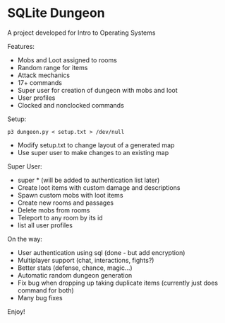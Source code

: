 SQLite Dungeon
==============
A project developed for Intro to Operating Systems

Features:
- Mobs and Loot assigned to rooms
- Random range for items
- Attack mechanics
- 17+ commands
- Super user for creation of dungeon with mobs and loot
- User profiles
- Clocked and nonclocked commands

Setup:
```
p3 dungeon.py < setup.txt > /dev/null
```
- Modify setup.txt to change layout of a generated map
- Use super user to make changes to an existing map

Super User:
- super * (will be added to authentication list later)
- Create loot items with custom damage and descriptions
- Spawn custom mobs with loot items
- Create new rooms and passages
- Delete mobs from rooms
- Teleport to any room by its id
- list all user profiles

On the way:
- User authentication using sql (done - but add encryption)
- Multiplayer support (chat, interactions, fights?)
- Better stats (defense, chance, magic...)
- Automatic random dungeon generation
- Fix bug when dropping up taking duplicate items (currently just does command for both)
- Many bug fixes

Enjoy!
